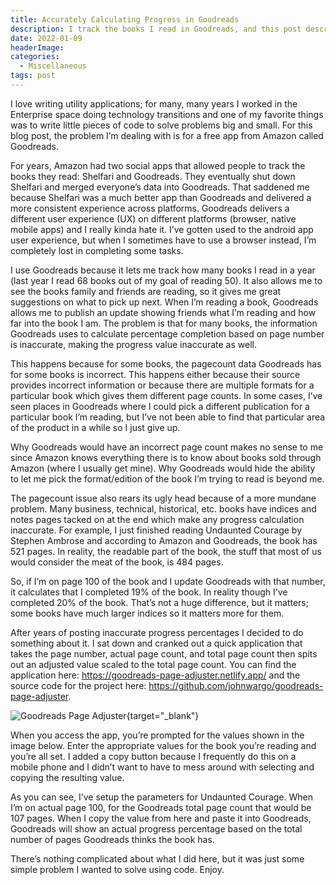 ```yaml
---
title: Accurately Calculating Progress in Goodreads
description: I track the books I read in Goodreads, and this post describes a solution I created to deal with an annoying problem with Goodreads page counts and how they differ dramatically from reality. In this case I highlight a web app I created to convert a reader's current page to one adjusted for an inaccurate total page count in Goodreads.
date: 2022-01-09
headerImage: 
categories:
  - Miscellaneous
tags: post
---
```


I love writing utility applications; for many, many years I worked in the Enterprise space doing technology transitions and one of my favorite things was to write little pieces of code to solve problems big and small. For this blog post, the problem I’m dealing with is for a free app from Amazon called Goodreads.

For years, Amazon had two social apps that allowed people to track the books they read: Shelfari and Goodreads. They eventually shut down Shelfari and merged everyone’s data into Goodreads. That saddened me because Shelfari was a much better app than Goodreads and delivered a more consistent experience across platforms. Goodreads delivers a different user experience (UX) on different platforms (browser, native mobile apps) and I really kinda hate it. I’ve gotten used to the android app user experience, but when I sometimes have to use a browser instead, I’m completely lost in completing some tasks.

I use Goodreads because it lets me track how many books I read in a year (last year I read 68 books out of my goal of reading 50). It also allows me to see the books family and friends are reading, so it gives me great suggestions on what to pick up next. When I’m reading a book, Goodreads allows me to publish an update showing friends what I’m reading and how far into the book I am. The problem is that for many books, the information Goodreads uses to calculate percentage completion based on page number is inaccurate, making the progress value inaccurate as well. 

This happens because for some books, the pagecount data Goodreads has for some books is incorrect. This happens either because their source provides incorrect information or because there are multiple formats for a particular book which gives them different page counts. In some cases, I’ve seen places in Goodreads where I could pick a different publication for a particular book I’m reading, but I’ve not been able to find that particular area of the product in a while so I just give up. 

Why Goodreads would have an incorrect page count makes no sense to me since Amazon knows everything there is to know about books sold through Amazon (where I usually get mine). Why Goodreads would hide the ability to let me pick the format/edition of the book I’m trying to read is beyond me.

The pagecount issue also rears its ugly head because of a more mundane problem. Many business, technical, historical, etc. books have indices and notes pages tacked on at the end which make any progress calculation inaccurate. 
For example, I just finished reading Undaunted Courage by Stephen Ambrose and according to Amazon and Goodreads, the book has 521 pages. In reality, the readable part of the book, the stuff that most of us would consider the meat of the book, is 484 pages. 

So, if I’m on page 100 of the book and I update Goodreads with that number, it calculates that I completed 19% of the book. In reality though I’ve completed 20% of the book. That’s not a huge difference, but it matters; some books have much larger indices so it matters more for them.

After years of posting inaccurate progress percentages I decided to do something about it. I sat down and cranked out a quick application that takes the page number, actual page count, and total page count then spits out an adjusted value scaled to the total page count. You can find the application here: https://goodreads-page-adjuster.netlify.app/ and the source code for the project here: https://github.com/johnwargo/goodreads-page-adjuster.

![Goodreads Page Adjuster](/images/2022/goodreads-page-adjuster.png){target="_blank"}

When you access the app, you’re prompted for the values shown in the image below. Enter the appropriate values for the book you’re reading and you’re all set. I added a copy button because I frequently do this on a mobile phone and I didn’t want to have to mess around with selecting and copying the resulting value.

As you can see, I’ve setup the parameters for Undaunted Courage. When I’m on actual page 100, for the Goodreads total page count that would be 107 pages. When I copy the value from here and paste it into Goodreads, Goodreads will show an actual progress percentage based on the total number of pages Goodreads thinks the book has. 

There’s nothing complicated about what I did here, but it was just some simple problem I wanted to solve using code. Enjoy.
